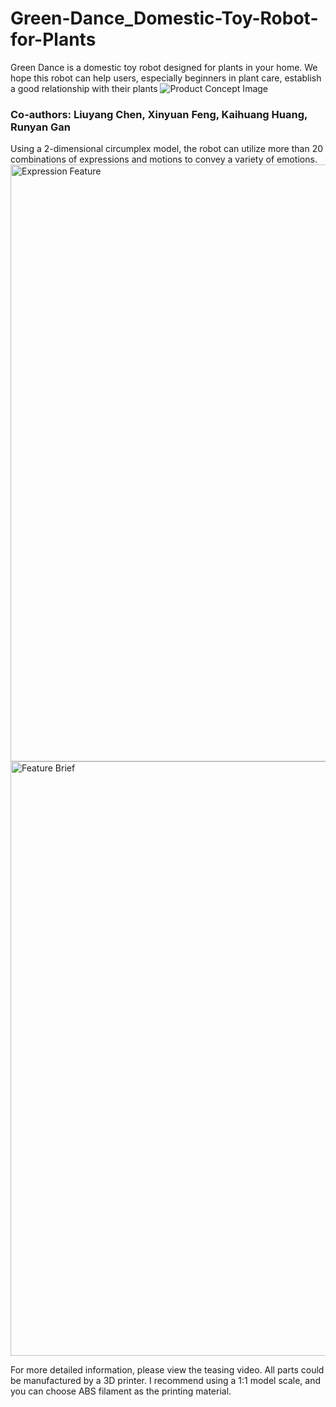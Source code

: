 # Green-Dance_Domestic-Toy-Robot-for-Plants
Green Dance is a domestic toy robot designed for plants in your home. We hope this robot can help users, especially beginners in plant care, establish a good relationship with their plants
![Product Concept Image](https://github.com/alancccc8/Green-Dance_Domestic-Toy-Robot-for-Plants/assets/93360333/d4873474-5a25-4aa3-af03-b323891c321b)

### Co-authors: Liuyang Chen, Xinyuan Feng, Kaihuang Huang, Runyan Gan

Using a 2-dimensional circumplex model, the robot can utilize more than 20 combinations of expressions and motions to convey a variety of emotions.
<img width="955" alt="Expression Feature" src="https://github.com/alancccc8/Green-Dance_Domestic-Toy-Robot-for-Plants/assets/93360333/37ffbac1-b07e-440b-9838-fdbabf4b8fd7">
<img width="951" alt="Feature Brief" src="https://github.com/alancccc8/Green-Dance_Domestic-Toy-Robot-for-Plants/assets/93360333/65168aee-05fc-40cb-b70c-18a7ffb061eb">

For more detailed information, please view the teasing video.
All parts could be manufactured by a 3D printer. I recommend using a 1:1 model scale, and you can choose ABS filament as the printing material.
